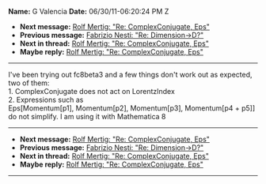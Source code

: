 **Name:** G Valencia
**Date:** 06/30/11-06:20:24 PM Z

  - **Next message:** [Rolf Mertig: "Re: ComplexConjugate,
    Eps"](0648.html)
  - **Previous message:** [Fabrizio Nesti: "Re:
    Dimension-\>D?"](0646.html)
  - **Next in thread:** [Rolf Mertig: "Re: ComplexConjugate,
    Eps"](0648.html)
  - **Maybe reply:** [Rolf Mertig: "Re: ComplexConjugate,
    Eps"](0648.html)

-----

I've been trying out fc8beta3 and a few things don't work out as
expected, two of them:  
1\. ComplexConjugate does not act on LorentzIndex  
2\. Expressions such as  
Eps[Momentum[p1], Momentum[p2],
Momentum[p3], Momentum[p4 + p5]]  
do not simplify. I am using it with Mathematica 8  

-----

  - **Next message:** [Rolf Mertig: "Re: ComplexConjugate,
    Eps"](0648.html)
  - **Previous message:** [Fabrizio Nesti: "Re:
    Dimension-\>D?"](0646.html)
  - **Next in thread:** [Rolf Mertig: "Re: ComplexConjugate,
    Eps"](0648.html)
  - **Maybe reply:** [Rolf Mertig: "Re: ComplexConjugate,
    Eps"](0648.html)

-----

